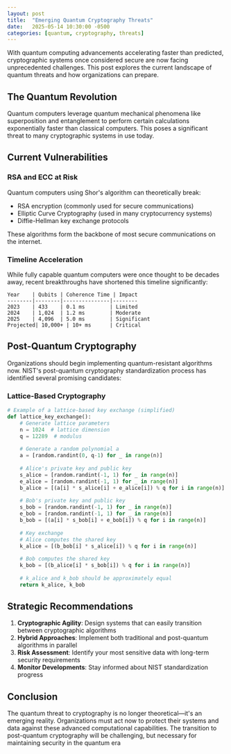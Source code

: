 ```yaml
---
layout: post
title:  "Emerging Quantum Cryptography Threats"
date:   2025-05-14 10:30:00 -0500
categories: [quantum, cryptography, threats]
---
```


With quantum computing advancements accelerating faster than predicted, cryptographic systems once considered secure are now facing unprecedented challenges. This post explores the current landscape of quantum threats and how organizations can prepare.

## The Quantum Revolution

Quantum computers leverage quantum mechanical phenomena like superposition and entanglement to perform certain calculations exponentially faster than classical computers. This poses a significant threat to many cryptographic systems in use today.

## Current Vulnerabilities

### RSA and ECC at Risk

Quantum computers using Shor's algorithm can theoretically break:

- RSA encryption (commonly used for secure communications)
- Elliptic Curve Cryptography (used in many cryptocurrency systems)
- Diffie-Hellman key exchange protocols

These algorithms form the backbone of most secure communications on the internet.

### Timeline Acceleration

While fully capable quantum computers were once thought to be decades away, recent breakthroughs have shortened this timeline significantly:

```
Year    | Qubits | Coherence Time | Impact
--------|--------|---------------|--------
2023    | 433    | 0.1 ms        | Limited
2024    | 1,024  | 1.2 ms        | Moderate
2025    | 4,096  | 5.0 ms        | Significant
Projected| 10,000+ | 10+ ms      | Critical
```

## Post-Quantum Cryptography

Organizations should begin implementing quantum-resistant algorithms now. NIST's post-quantum cryptography standardization process has identified several promising candidates:

### Lattice-Based Cryptography

```python
# Example of a lattice-based key exchange (simplified)
def lattice_key_exchange():
    # Generate lattice parameters
    n = 1024  # lattice dimension
    q = 12289  # modulus
    
    # Generate a random polynomial a
    a = [random.randint(0, q-1) for _ in range(n)]
    
    # Alice's private key and public key
    s_alice = [random.randint(-1, 1) for _ in range(n)]
    e_alice = [random.randint(-1, 1) for _ in range(n)]
    b_alice = [(a[i] * s_alice[i] + e_alice[i]) % q for i in range(n)]
    
    # Bob's private key and public key
    s_bob = [random.randint(-1, 1) for _ in range(n)]
    e_bob = [random.randint(-1, 1) for _ in range(n)]
    b_bob = [(a[i] * s_bob[i] + e_bob[i]) % q for i in range(n)]
    
    # Key exchange
    # Alice computes the shared key
    k_alice = [(b_bob[i] * s_alice[i]) % q for i in range(n)]
    
    # Bob computes the shared key
    k_bob = [(b_alice[i] * s_bob[i]) % q for i in range(n)]
    
    # k_alice and k_bob should be approximately equal
    return k_alice, k_bob
```

## Strategic Recommendations

1. **Cryptographic Agility**: Design systems that can easily transition between cryptographic algorithms
2. **Hybrid Approaches**: Implement both traditional and post-quantum algorithms in parallel
3. **Risk Assessment**: Identify your most sensitive data with long-term security requirements
4. **Monitor Developments**: Stay informed about NIST standardization progress

## Conclusion

The quantum threat to cryptography is no longer theoretical—it's an emerging reality. Organizations must act now to protect their systems and data against these advanced computational capabilities. The transition to post-quantum cryptography will be challenging, but necessary for maintaining security in the quantum era
